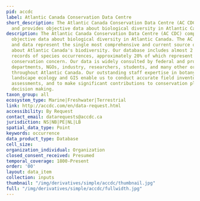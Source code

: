 ```yaml
---
pid: accdc
label: Atlantic Canada Conservation Data Centre
short_description: The Atlantic Canada Conservation Data Centre (AC CDC) compiles
  and provides objective data about biological diversity in Atlantic Canada.
description: The Atlantic Canada Conservation Data Centre (AC CDC) compiles and provides
  objective data about biological diversity in Atlantic Canada. The AC CDC's expertise
  and data represent the single most comprehensive and current source of information
  about Atlantic Canada's biodiversity. Our database includes almost 2 million geo-located
  records of species occurrences, approximately 20% of which represent species of
  conservation concern. Our data is widely consulted by federal and provincial government
  departments, NGOs, industry, researchers, students, and many other organizations
  throughout Atlantic Canada. Our outstanding staff expertise in botany, zoology,
  landscape ecology and GIS enable us to conduct accurate field inventories and status
  assessments, and to make significant contributions to conservation planning and
  decision making.
taxon_group: all
ecosystem_type: Marine|Freshwater|Terrestrial
link: http://accdc.com/en/data-request.html
accessibility: By Request
contact_email: datarequests@accdc.ca
jurisdiction: NS|NB|PE|NL|LB
spatial_data_type: Point
keywords: occurrence
data_product_type: Database
cell_size: 
organization_individual: Organization
closed_consent_received: Presumed
temporal_coverage: 1800-Present
order: '00'
layout: data_item
collection: inputs
thumbnail: "/img/derivatives/simple/accdc/thumbnail.jpg"
full: "/img/derivatives/simple/accdc/fullwidth.jpg"
---
```

